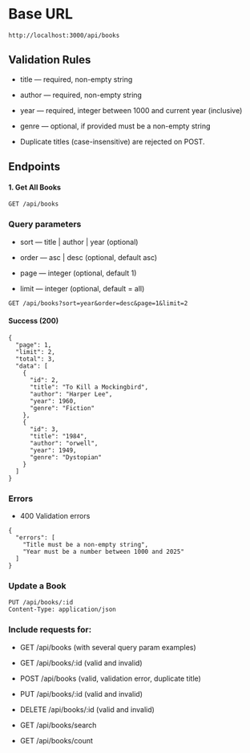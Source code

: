 # Base URL
```
http://localhost:3000/api/books 
```
## Validation Rules

- title — required, non-empty string

- author — required, non-empty string

- year — required, integer between 1000 and current year (inclusive)

- genre — optional, if provided must be a non-empty string

- Duplicate titles (case-insensitive) are rejected on POST.

## Endpoints

#### 1. Get All Books

```
GET /api/books
```
### Query parameters

- sort — title | author | year (optional)

- order — asc | desc (optional, default asc)

- page — integer (optional, default 1)

- limit — integer (optional, default = all)

```
GET /api/books?sort=year&order=desc&page=1&limit=2
```

#### **Success (200)**
```
{
  "page": 1,
  "limit": 2,
  "total": 3,
  "data": [
    {
      "id": 2,
      "title": "To Kill a Mockingbird",
      "author": "Harper Lee",
      "year": 1960,
      "genre": "Fiction"
    },
    {
      "id": 3,
      "title": "1984",
      "author": "orwell",
      "year": 1949,
      "genre": "Dystopian"
    }
  ]
} 
```
### **Errors**

- 400 Validation errors

```
{
  "errors": [
    "Title must be a non-empty string",
    "Year must be a number between 1000 and 2025"
  ]
}

```

### **Update a Book**
```
PUT /api/books/:id
Content-Type: application/json
```

### Include requests for:

- GET /api/books (with several query param examples)

- GET /api/books/:id (valid and invalid)

- POST /api/books (valid, validation error, duplicate title)

- PUT /api/books/:id (valid and invalid)

- DELETE /api/books/:id (valid and invalid)

- GET /api/books/search

- GET /api/books/count
